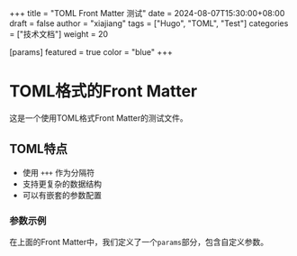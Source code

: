 +++
title = "TOML Front Matter 测试"
date = 2024-08-07T15:30:00+08:00
draft = false
author = "xiajiang"
tags = ["Hugo", "TOML", "Test"]
categories = ["技术文档"]
weight = 20

[params]
  featured = true
  color = "blue"
+++

# TOML格式的Front Matter

这是一个使用TOML格式Front Matter的测试文件。

## TOML特点

- 使用 `+++` 作为分隔符
- 支持更复杂的数据结构
- 可以有嵌套的参数配置

### 参数示例

在上面的Front Matter中，我们定义了一个`params`部分，包含自定义参数。